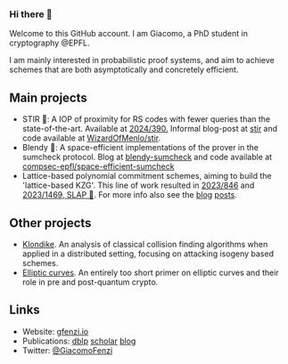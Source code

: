 ### Hi there 👋

Welcome to this GitHub account. I am Giacomo, a PhD student in cryptography @EPFL. 

I am mainly interested in probabilistic proof systems, and aim to achieve schemes that are both asymptotically and concretely efficient.

## Main projects
- STIR 🥣: A IOP of proximity for RS codes with fewer queries than the state-of-the-art. Available at [2024/390.](https://eprint.iacr.org/2024/390) Informal blog-post at [stir](https://gfenzi.io/papers/stir) and code available at [WizardOfMenlo/stir](https://github.com/WizardOfMenlo/stir).
- Blendy 🍹: A space-efficient implementations of the prover in the sumcheck protocol. Blog at [blendy-sumcheck](https://gfenzi.io/papers/blendy-sumcheck/) and code available at [compsec-epfl/space-efficient-sumcheck](https://github.com/compsec-epfl/space-efficient-sumcheck)
- Lattice-based polynomial commitment schemes, aiming to build the 'lattice-based KZG'. This line of work resulted in [2023/846](https://ia.cr/2023/846) and [2023/1469, SLAP 👋](https://ia.cr/2023/1469). For more info also see the [blog](https://gfenzi.io/papers/towards-pcs/) [posts](https://gfenzi.io/papers/slap/).

## Other projects
- [Klondike](https://ethz.ch/content/dam/ethz/special-interest/infk/inst-infsec/appliedcrypto/education/theses/thesis%20(4).pdf). An analysis of classical collision finding algorithms when applied in a distributed setting, focusing on attacking isogeny based schemes.
- [Elliptic curves](https://youtu.be/HsqfumdYrUA). An entirely too short primer on elliptic curves and their role in pre and post-quantum crypto.

## Links
- Website: [gfenzi.io](gfenzi.io)
- Publications: [dblp](https://dblp.org/pid/350/5799.html) [scholar](https://scholar.google.com/citations?user=lnJtN4cAAAAJ) [blog](https://gfenzi.io/publications/publications/)
- Twitter: [@GiacomoFenzi](https://twitter.com/GiacomoFenzi)
